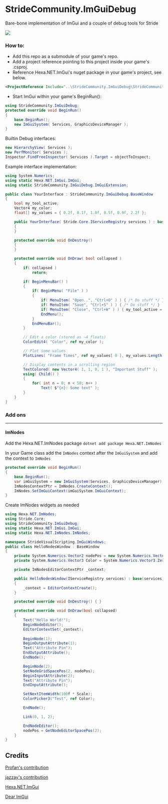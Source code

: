 StrideCommunity.ImGuiDebug
=====

Bare-bone implementation of ImGui and a couple of debug tools for Stride

![](https://user-images.githubusercontent.com/5742236/55237373-563a1400-5232-11e9-8c24-beeaf127c0ac.png)

### How to:
* Add this repo as a submodule of your game's repo.
* Add a project reference pointing to this project inside your game's .csproj.
* Reference Hexa.NET.ImGui's nuget package in your game's project, see below.
```xml
<ProjectReference Include="..\StrideCommunity.ImGuiDebug\StrideCommunity.ImGuiDebug.csproj" />
```
* Start ImGui within your game's BeginRun():
```cs
using StrideCommunity.ImGuiDebug;
protected override void BeginRun()
{
    base.BeginRun();
    new ImGuiSystem( Services, GraphicsDeviceManager );
}
```

Builtin Debug interfaces:
```cs
new HierarchyView( Services );
new PerfMonitor( Services );
Inspector.FindFreeInspector( Services ).Target = objectToInspect;
```

Example interface implementation:
```cs
using System.Numerics;
using static Hexa.NET.ImGui.ImGui;
using static StrideCommunity.ImGuiDebug.ImGuiExtension;

public class YourInterface : StrideCommunity.ImGuiDebug.BaseWindow
{
    bool my_tool_active;
    Vector4 my_color;
    float[] my_values = { 0.2f, 0.1f, 1.0f, 0.5f, 0.9f, 2.2f };

    public YourInterface( Stride.Core.IServiceRegistry services ) : base( services )
    {
    }

    protected override void OnDestroy()
    {
    }

    protected override void OnDraw( bool collapsed )
    {
        if( collapsed )
            return;

        if( BeginMenuBar() )
        {
            if( BeginMenu( "File" ) )
            {
                if( MenuItem( "Open..", "Ctrl+O" ) ) { /* Do stuff */ }
                if( MenuItem( "Save", "Ctrl+S" ) ) { /* Do stuff */ }
                if( MenuItem( "Close", "Ctrl+W" ) ) { my_tool_active = false; }
                EndMenu();
            }
            EndMenuBar();
        }

        // Edit a color (stored as ~4 floats)
        ColorEdit4( "Color", ref my_color );

        // Plot some values
        PlotLines( "Frame Times", ref my_values[ 0 ], my_values.Length );

        // Display contents in a scrolling region
        TextColored( new Vector4( 1, 1, 0, 1 ), "Important Stuff" );
        using( Child() )
        {
            for( int n = 0; n < 50; n++ )
                Text( $"{n}: Some text" );
        }
    }
}

```


### Add ons
-------

#### ImNodes
Add the Hexa.NET.ImNodes package
`dotnet add package Hexa.NET.ImNodes`

In your Game class add the `ImNodes` context after the `ImGuiSystem` and add the context to `ImNodes`
```cs
protected override void BeginRun()
{
    base.BeginRun();
    var imGuiSystem = new ImGuiSystem(Services, GraphicsDeviceManager);
    ImNodesContextPtr = ImNodes.CreateContext();
    ImNodes.SetImGuiContext(imGuiSystem.ImGuiContext);
}
```

Create ImNodes widgets as needed
```cs
using Hexa.NET.ImNodes;
using Stride.Core;
using StrideCommunity.ImGuiDebug;
using static Hexa.NET.ImGui.ImGui;
using static Hexa.NET.ImNodes.ImNodes;

namespace StrideVisualScripting.ImGuiWindows;
public class HelloNodesWindow : BaseWindow
{
    private System.Numerics.Vector2 nodePos = new System.Numerics.Vector2(200, 100);
    private System.Numerics.Vector3 Color = System.Numerics.Vector3.Zero;

    private ImNodesEditorContextPtr _context;

    public HelloNodesWindow(IServiceRegistry services) : base(services)
    {
        _context = EditorContextCreate();
    }

    protected override void OnDestroy() { }

    protected override void OnDraw(bool collapsed)
    {
        Text("Hello World!");
        BeginNodeEditor();
        EditorContextSet(_context);
        
        BeginNode(1);
        BeginOutputAttribute(1);
        Text("Attribute Pin");
        EndOutputAttribute();
        EndNode();

        BeginNode(2);
        SetNodeGridSpacePos(2, nodePos);
        BeginInputAttribute(2);
        Text("Attribute Pin");
        EndInputAttribute();

        SetNextItemWidth(100f * Scale);
        ColorPicker3("Test", ref Color);

        EndNode();

        Link(0, 1, 2);

        EndNodeEditor();
        nodePos = GetNodeEditorSpacePos(2);
    }
}
```

Credits
-------
[Profan's contribution](https://github.com/profan/dear-xenko)

[jazzay's contribution](https://github.com/jazzay/Xenko.Extensions#xenkoimgui)

[Hexa.NET.ImGui](https://github.com/HexaEngine/Hexa.NET.ImGui)

[Dear ImGui](https://github.com/ocornut/imgui)
